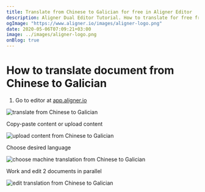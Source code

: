 ```yaml
---
title: Translate from Chinese to Galician for free in Aligner Editor
description: Aligner Dual Editor Tutorial. How to translate for free from Chinese to Galician. Aligner is multilingual document management platform. 
ogImage: "https://www.aligner.io/images/aligner-logo.png"
date: 2020-05-06T07:09:21+03:00
image: ../images/aligner-logo.png
onBlog: true
---
```


# How to translate document from Chinese to Galician

1. Go to editor at [app.aligner.io](https://app.aligner.io "Aligner App web page")

![translate from Chinese to Galician](../aligner-blank-editor.png "translate from Chinese to Galician")

Copy-paste content or upload content

![upload content from Chinese to Galician](../aligner-uploaded-document.png "upload content from Chinese to Galician")

Choose desired language

![choose machine translation from Chinese to Galician](../aligner-language-dropdown.png "choose machine translation from Chinese to Galician")

Work and edit 2 documents in parallel

![edit translation from Chinese to Galician](../aligner-double-sitded-editor.png "edit translation from Chinese to Galician")

